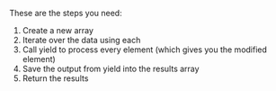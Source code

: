 
These are the steps you need:

1. Create a new array
2. Iterate over the data using each
3. Call yield to process every element (which gives you the modified element)
4. Save the output from yield into the results array
5. Return the results
